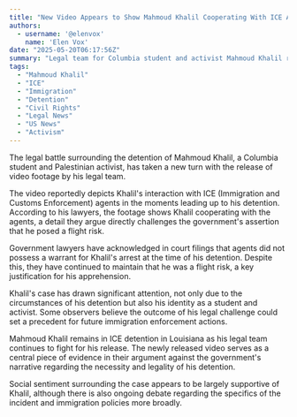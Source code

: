 ```yaml
---
title: "New Video Appears to Show Mahmoud Khalil Cooperating With ICE Agents Before Detention"
authors:
  - username: '@elenvox'
    name: 'Elen Vox'
date: "2025-05-20T06:17:56Z"
summary: "Legal team for Columbia student and activist Mahmoud Khalil releases footage they say contradicts the government's claim that he was a flight risk prior to his detention by ICE agents."
tags:
  - "Mahmoud Khalil"
  - "ICE"
  - "Immigration"
  - "Detention"
  - "Civil Rights"
  - "Legal News"
  - "US News"
  - "Activism"
---
```


The legal battle surrounding the detention of Mahmoud Khalil, a Columbia student and Palestinian activist, has taken a new turn with the release of video footage by his legal team.

The video reportedly depicts Khalil's interaction with ICE (Immigration and Customs Enforcement) agents in the moments leading up to his detention. According to his lawyers, the footage shows Khalil cooperating with the agents, a detail they argue directly challenges the government's assertion that he posed a flight risk.

Government lawyers have acknowledged in court filings that agents did not possess a warrant for Khalil's arrest at the time of his detention. Despite this, they have continued to maintain that he was a flight risk, a key justification for his apprehension.

Khalil's case has drawn significant attention, not only due to the circumstances of his detention but also his identity as a student and activist. Some observers believe the outcome of his legal challenge could set a precedent for future immigration enforcement actions.

Mahmoud Khalil remains in ICE detention in Louisiana as his legal team continues to fight for his release. The newly released video serves as a central piece of evidence in their argument against the government's narrative regarding the necessity and legality of his detention.

Social sentiment surrounding the case appears to be largely supportive of Khalil, although there is also ongoing debate regarding the specifics of the incident and immigration policies more broadly.

